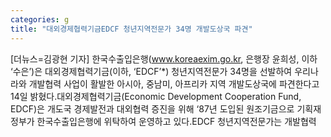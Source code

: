 ```yaml
---
categories: g
title: "대외경제협력기금EDCF 청년지역전문가 34명 개발도상국 파견"
---
```

[더뉴스=김광현 기자] 한국수출입은행(www.koreaexim.go.kr, 은행장 윤희성, 이하 ‘수은’)은 대외경제협력기금(이하, ‘EDCF’*) 청년지역전문가 34명을 선발하여 우리나라와 개발협력 사업이 활발한 아시아, 중남미, 아프리카 지역 개발도상국에 파견한다고 14일 밝혔다.대외경제협력기금(Economic Development Cooperation Fund, EDCF)은 개도국 경제발전과 대외협력 증진을 위해 ‘87년 도입된 원조기금으로 기획재정부가 한국수출입은행에 위탁하여 운영하고 있다.EDCF 청년지역전문가는 개발협력